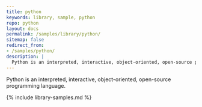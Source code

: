```yaml
---
title: python
keywords: library, sample, python
repo: python
layout: docs
permalink: /samples/library/python/
sitemap: false
redirect_from:
- /samples/python/
description: |
  Python is an interpreted, interactive, object-oriented, open-source programming language.
---
```


Python is an interpreted, interactive, object-oriented, open-source programming language.


{% include library-samples.md %}
